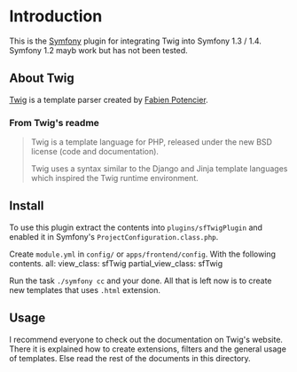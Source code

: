 Introduction
============
This is the [Symfony](http://symfony-project.org) plugin for integrating Twig into Symfony 1.3 / 1.4. Symfony 1.2 mayb work but has not been tested.

About Twig
----------
[Twig](http://twig-project.org) is a template parser created by [Fabien Potencier](http://fabien.potencier.org).

### From Twig's readme
> Twig is a template language for PHP, released under the new BSD license (code
> and documentation).
>
> Twig uses a syntax similar to the Django and Jinja template languages which
> inspired the Twig runtime environment.

Install
-------
To use this plugin extract the contents into ``plugins/sfTwigPlugin`` and enabled it in Symfony's ``ProjectConfiguration.class.php``.

Create ``module.yml`` in ``config/`` or ``apps/frontend/config``. With the following contents.
    all:
        view_class: sfTwig
        partial_view_class: sfTwig
        
Run the task ``./symfony cc`` and your done. All that is left now is to create new templates that uses ``.html`` extension. 

Usage
-----
I recommend everyone to check out the documentation on Twig's website. There it is explained how to create extensions, filters and the general usage of templates. Else read the rest of the documents in this directory.